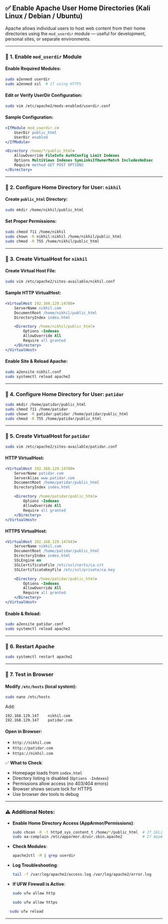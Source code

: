 
## ✅ **Enable Apache User Home Directories (Kali Linux / Debian / Ubuntu)**

Apache allows individual users to host web content from their home directories using the `mod_userdir` module — useful for development, personal sites, or separate environments.

---

### 🔹 **1. Enable `mod_userdir` Module**

#### Enable Required Modules:
```bash
sudo a2enmod userdir
sudo a2enmod ssl  # If using HTTPS
```

#### Edit or Verify UserDir Configuration:
```bash
sudo vim /etc/apache2/mods-enabled/userdir.conf
```

#### Sample Configuration:
```apache
<IfModule mod_userdir.c>
    UserDir public_html
    UserDir enabled
</IfModule>

<Directory /home/*/public_html>
    AllowOverride FileInfo AuthConfig Limit Indexes
    Options MultiViews Indexes SymLinksIfOwnerMatch IncludesNoExec
    Require method GET POST OPTIONS
</Directory>
```

---

### 🔹 **2. Configure Home Directory for User: `nikhil`**

#### Create `public_html` Directory:
```bash
sudo mkdir /home/nikhil/public_html
```

#### Set Proper Permissions:
```bash
sudo chmod 711 /home/nikhil
sudo chown -R nikhil:nikhil /home/nikhil/public_html
sudo chmod -R 755 /home/nikhil/public_html
```

---

### 🔹 **3. Create VirtualHost for `nikhil`**

#### Create Virtual Host File:
```bash
sudo vim /etc/apache2/sites-available/nikhil.conf
```

#### Sample HTTP VirtualHost:
```apache
<VirtualHost 192.168.129.14780>
    ServerName nikhil.com
    DocumentRoot /home/nikhil/public_html
    DirectoryIndex index.html

    <Directory /home/nikhil/public_html>
        Options -Indexes
        AllowOverride All
        Require all granted
    </Directory>
</VirtualHost>
```

#### Enable Site & Reload Apache:
```bash
sudo a2ensite nikhil.conf
sudo systemctl reload apache2
```

---

### 🔹 **4. Configure Home Directory for User: `patidar`**

```bash
sudo mkdir /home/patidar/public_html
sudo chmod 711 /home/patidar
sudo chown -R patidar:patidar /home/patidar/public_html
sudo chmod -R 755 /home/patidar/public_html
```

---

### 🔹 **5. Create VirtualHost for `patidar`**

```bash
sudo vim /etc/apache2/sites-available/patidar.conf
```

#### HTTP VirtualHost:
```apache
<VirtualHost 192.168.129.14780>
    ServerName patidar.com
    ServerAlias www.patidar.com
    DocumentRoot /home/patidar/public_html
    DirectoryIndex index.html

    <Directory /home/patidar/public_html>
        Options -Indexes
        AllowOverride All
        Require all granted
    </Directory>
</VirtualHost>
```

#### HTTPS VirtualHost:
```apache
<VirtualHost 192.168.129.147443>
    ServerName nikhil.com
    DocumentRoot /home/patidar/public_html
    DirectoryIndex index.html
    SSLEngine on
    SSLCertificateFile /etc/ssl/certs/ca.crt
    SSLCertificateKeyFile /etc/ssl/private/ca.key

    <Directory /home/patidar/public_html>
        Options -Indexes
        AllowOverride All
        Require all granted
    </Directory>
</VirtualHost>
```

#### Enable & Reload:
```bash
sudo a2ensite patidar.conf
sudo systemctl reload apache2
```

---

### 🔹 **6. Restart Apache**
```bash
sudo systemctl restart apache2
```

---

### 🔹 **7. Test in Browser**

#### Modify `/etc/hosts` (local system):
```bash
sudo nano /etc/hosts
```
Add:
```
192.168.129.147    nikhil.com
192.168.129.147    patidar.com
```

#### Open in Browser:

- `http://nikhil.com`
- `http://patidar.com`
- `https://nikhil.com`

✅ **What to Check**:
- Homepage loads from `index.html`
- Directory listing is disabled (`Options -Indexes`)
- Permissions allow access (no 403/404 errors)
- Browser shows secure lock for HTTPS
- Use browser dev tools to debug

---

### ⚠️ Additional Notes:

- **Enable Home Directory Access (AppArmor/Permissions)**:
  ```bash
  sudo chcon -R -t httpd_sys_content_t /home/*/public_html  # If SELinux is active
  sudo aa-complain /etc/apparmor.d/usr.sbin.apache2         # If AppArmor blocks access
  ```

- **Check Modules**:
  ```bash
  apache2ctl -M | grep userdir
  ```

- **Log Troubleshooting**:
  ```bash
  tail -f /var/log/apache2/access.log /var/log/apache2/error.log
  ```

- **If UFW Firewall is Active**:
  ```bash
  sudo ufw allow http
  ```
  ```bash
  sudo ufw allow https
  ```
```bash
  sudo ufw reload
  ```

---
